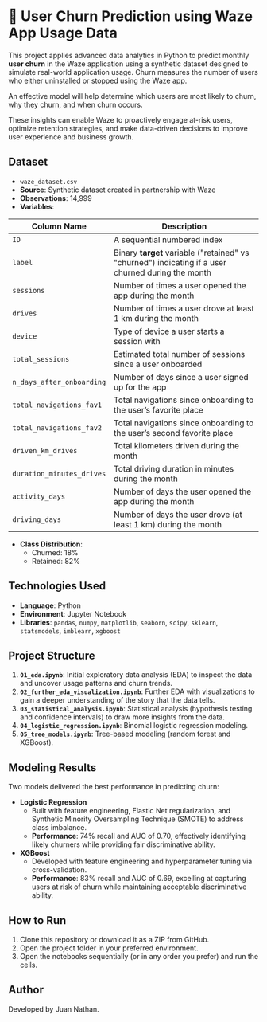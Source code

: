 # 🚗 User Churn Prediction using Waze App Usage Data

This project applies advanced data analytics in Python to predict monthly **user churn** in the Waze application using a synthetic dataset designed to simulate real-world application usage. Churn measures the number of users who either uninstalled or stopped using the Waze app. 

An effective model will help determine which users are most likely to churn, why they churn, and when churn occurs.

These insights can enable Waze to proactively engage at-risk users, optimize retention strategies, and make data-driven decisions to improve user experience and business growth. 

## Dataset

- `waze_dataset.csv`
- **Source**: Synthetic dataset created in partnership with Waze
- **Observations**: 14,999
- **Variables**:

| Column Name                | Description                                                                                         |
|-------------------------   |-----------------------------------------------------------------------------------------------------|
| `ID`                       | A sequential numbered index                                                                         |
| `label`                    | Binary **target** variable ("retained" vs "churned") indicating if a user churned during the month  |
| `sessions`                 | Number of times a user opened the app during the month                                              |
| `drives`                   | Number of times a user drove at least 1 km during the month                                         |
| `device`                   | Type of device a user starts a session with                                                         |
| `total_sessions`           | Estimated total number of sessions since a user onboarded                                           |
| `n_days_after_onboarding`  | Number of days since a user signed up for the app                                                   |
| `total_navigations_fav1`   | Total navigations since onboarding to the user’s favorite place                                     |
| `total_navigations_fav2`   | Total navigations since onboarding to the user’s second favorite place                              |
| `driven_km_drives`         | Total kilometers driven during the month                                                            |
| `duration_minutes_drives`  | Total driving duration in minutes during the month                                                  |
| `activity_days`            | Number of days the user opened the app during the month                                             |
| `driving_days`             | Number of days the user drove (at least 1 km) during the month                                      |

- **Class Distribution**:
  - Churned: 18%
  - Retained: 82%

## Technologies Used

- **Language**: Python
- **Environment**: Jupyter Notebook
- **Libraries**: `pandas`, `numpy`, `matplotlib`, `seaborn`, `scipy`, `sklearn`, `statsmodels`, `imblearn`, `xgboost`
  
 ## Project Structure
 
 1. **`01_eda.ipynb`**: Initial exploratory data analysis (EDA) to inspect the data and uncover usage patterns and churn trends.
 2. **`02_further_eda_visualization.ipynb`**: Further EDA with visualizations to gain a deeper understanding of the story that the data tells.
 3. **`03_statistical_analysis.ipynb`**: Statistical analysis (hypothesis testing and confidence intervals) to draw more insights from the data.
 4. **`04_logistic_regression.ipynb`**: Binomial logistic regression modeling.
 5. **`05_tree_models.ipynb`**: Tree-based modeling (random forest and XGBoost).

## Modeling Results

Two models delivered the best performance in predicting churn:

- **Logistic Regression**  
  - Built with feature engineering, Elastic Net regularization, and Synthetic Minority Oversampling Technique (SMOTE) to address class imbalance.  
  - **Performance**: 74% recall and AUC of 0.70, effectively identifying likely churners while providing fair discriminative ability.
- **XGBoost**  
  - Developed with feature engineering and hyperparameter tuning via cross-validation.  
  - **Performance**: 83% recall and AUC of 0.69, excelling at capturing users at risk of churn while maintaining acceptable discriminative ability.

## How to Run

1. Clone this repository or download it as a ZIP from GitHub. 
2. Open the project folder in your preferred environment.
3. Open the notebooks sequentially (or in any order you prefer) and run the cells.

## Author

Developed by Juan Nathan.
